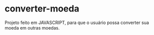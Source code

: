 # converter-moeda
Projeto feito em JAVASCRIPT, para que o usuário possa converter sua moeda em outras moedas.
